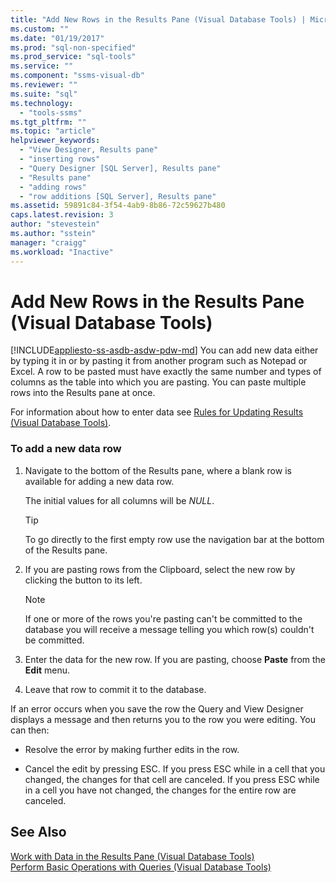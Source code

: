 ```yaml
---
title: "Add New Rows in the Results Pane (Visual Database Tools) | Microsoft Docs"
ms.custom: ""
ms.date: "01/19/2017"
ms.prod: "sql-non-specified"
ms.prod_service: "sql-tools"
ms.service: ""
ms.component: "ssms-visual-db"
ms.reviewer: ""
ms.suite: "sql"
ms.technology: 
  - "tools-ssms"
ms.tgt_pltfrm: ""
ms.topic: "article"
helpviewer_keywords: 
  - "View Designer, Results pane"
  - "inserting rows"
  - "Query Designer [SQL Server], Results pane"
  - "Results pane"
  - "adding rows"
  - "row additions [SQL Server], Results pane"
ms.assetid: 59891c84-3f54-4ab9-8b86-72c59627b480
caps.latest.revision: 3
author: "stevestein"
ms.author: "sstein"
manager: "craigg"
ms.workload: "Inactive"
---
```

# Add New Rows in the Results Pane (Visual Database Tools)
[!INCLUDE[appliesto-ss-asdb-asdw-pdw-md](../../includes/appliesto-ss-asdb-asdw-pdw-md.md)]
You can add new data either by typing it in or by pasting it from another program such as Notepad or Excel. A row to be pasted must have exactly the same number and types of columns as the table into which you are pasting. You can paste multiple rows into the Results pane at once.  
  
For information about how to enter data see [Rules for Updating Results &#40;Visual Database Tools&#41;](../../ssms/visual-db-tools/rules-for-updating-results-visual-database-tools.md).  
  
### To add a new data row  
  
1.  Navigate to the bottom of the Results pane, where a blank row is available for adding a new data row.  
  
    The initial values for all columns will be *NULL*.  
  
    > [!TIP]  
    > To go directly to the first empty row use the navigation bar at the bottom of the Results pane.  
  
2.  If you are pasting rows from the Clipboard, select the new row by clicking the button to its left.  
  
    > [!NOTE]  
    > If one or more of the rows you're pasting can't be committed to the database you will receive a message telling you which row(s) couldn't be committed.  
  
3.  Enter the data for the new row. If you are pasting, choose **Paste** from the **Edit** menu.  
  
4.  Leave that row to commit it to the database.  
  
If an error occurs when you save the row the Query and View Designer displays a message and then returns you to the row you were editing. You can then:  
  
-   Resolve the error by making further edits in the row.  
  
-   Cancel the edit by pressing ESC. If you press ESC while in a cell that you changed, the changes for that cell are canceled. If you press ESC while in a cell you have not changed, the changes for the entire row are canceled.  
  
## See Also  
[Work with Data in the Results Pane &#40;Visual Database Tools&#41;](../../ssms/visual-db-tools/work-with-data-in-the-results-pane-visual-database-tools.md)  
[Perform Basic Operations with Queries &#40;Visual Database Tools&#41;](../../ssms/visual-db-tools/perform-basic-operations-with-queries-visual-database-tools.md)  
  
